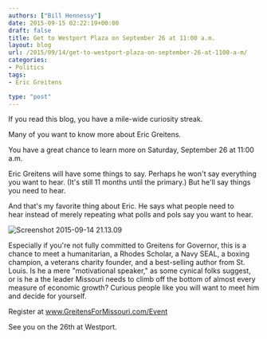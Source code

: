 ```yaml
---
authors: ["Bill Hennessy"]
date: 2015-09-15 02:22:19+00:00
draft: false
title: Get to Westport Plaza on September 26 at 11:00 a.m.
layout: blog
url: /2015/09/14/get-to-westport-plaza-on-september-26-at-1100-a-m/
categories:
- Politics
tags:
- Eric Greitens

type: "post"
---
```


If you read this blog, you have a mile-wide curiosity streak.

Many of you want to know more about Eric Greitens.

You have a great chance to learn more on Saturday, September 26 at 11:00 a.m.

Eric Greitens will have some things to say. Perhaps he won't say everything you want to hear. (It's still 11 months until the primary.) But he'll say things you need to hear.

And that's my favorite thing about Eric. He says what people need to hear instead of merely repeating what polls and pols say you want to hear.

![Screenshot 2015-09-14 21.13.09](https://hennessysview.com/wp-content/uploads/2015/09/Screenshot-2015-09-14-21.13.09.png)
































Especially if you're not fully committed to Greitens for Governor, this is a chance to meet a humanitarian, a Rhodes Scholar, a Navy SEAL, a boxing champion, a veterans charity founder, and a best-selling author from St. Louis. Is he a mere "motivational speaker," as some cynical folks suggest, or is he a the leader Missouri needs to climb off the bottom of almost every measure of economic growth? Curious people like you will want to meet him and decide for yourself.

Register at www.GreitensForMissouri.com/Event

See you on the 26th at Westport.
